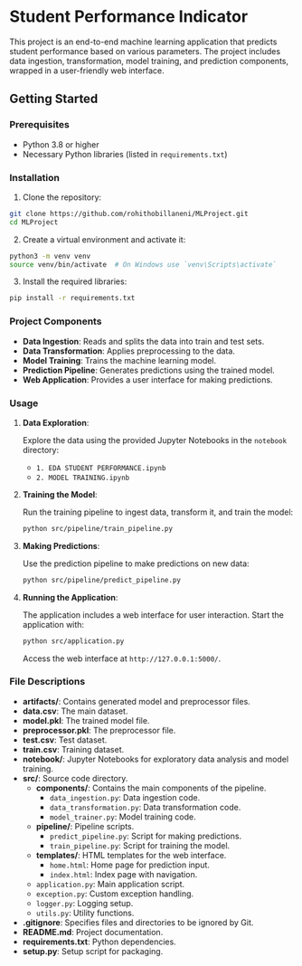 # Student Performance Indicator

This project is an end-to-end machine learning application that predicts student performance based on various parameters. The project includes data ingestion, transformation, model training, and prediction components, wrapped in a user-friendly web interface.

## Getting Started

### Prerequisites

- Python 3.8 or higher
- Necessary Python libraries (listed in `requirements.txt`)

### Installation

1. Clone the repository:

```bash
git clone https://github.com/rohithobillaneni/MLProject.git
cd MLProject
```

2. Create a virtual environment and activate it:

```bash
python3 -m venv venv
source venv/bin/activate  # On Windows use `venv\Scripts\activate`
```

3. Install the required libraries:

```bash
pip install -r requirements.txt
```

### Project Components

- **Data Ingestion**: Reads and splits the data into train and test sets.
- **Data Transformation**: Applies preprocessing to the data.
- **Model Training**: Trains the machine learning model.
- **Prediction Pipeline**: Generates predictions using the trained model.
- **Web Application**: Provides a user interface for making predictions.

### Usage

1. **Data Exploration**:

   Explore the data using the provided Jupyter Notebooks in the `notebook` directory:
   
   - `1. EDA STUDENT PERFORMANCE.ipynb`
   - `2. MODEL TRAINING.ipynb`

2. **Training the Model**:

   Run the training pipeline to ingest data, transform it, and train the model:
   
   ```bash
   python src/pipeline/train_pipeline.py
   ```

3. **Making Predictions**:

   Use the prediction pipeline to make predictions on new data:
   
   ```bash
   python src/pipeline/predict_pipeline.py
   ```

4. **Running the Application**:

   The application includes a web interface for user interaction. Start the application with:
   
   ```bash
   python src/application.py
   ```

   Access the web interface at `http://127.0.0.1:5000/`.

### File Descriptions

- **artifacts/**: Contains generated model and preprocessor files.
- **data.csv**: The main dataset.
- **model.pkl**: The trained model file.
- **preprocessor.pkl**: The preprocessor file.
- **test.csv**: Test dataset.
- **train.csv**: Training dataset.
- **notebook/**: Jupyter Notebooks for exploratory data analysis and model training.
- **src/**: Source code directory.
  - **components/**: Contains the main components of the pipeline.
    - `data_ingestion.py`: Data ingestion code.
    - `data_transformation.py`: Data transformation code.
    - `model_trainer.py`: Model training code.
  - **pipeline/**: Pipeline scripts.
    - `predict_pipeline.py`: Script for making predictions.
    - `train_pipeline.py`: Script for training the model.
  - **templates/**: HTML templates for the web interface.
    - `home.html`: Home page for prediction input.
    - `index.html`: Index page with navigation.
  - `application.py`: Main application script.
  - `exception.py`: Custom exception handling.
  - `logger.py`: Logging setup.
  - `utils.py`: Utility functions.
- **.gitignore**: Specifies files and directories to be ignored by Git.
- **README.md**: Project documentation.
- **requirements.txt**: Python dependencies.
- **setup.py**: Setup script for packaging.
